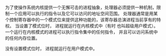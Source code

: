 ##

为了使操作系统内核提供一个无懈可击的进程抽象，处理器必须提供一种机制，限制一个应用可以执行的指令以及它可以访问的地址空间范围。
处理器通常是用某个控制寄存器中的一个模式位来提供这种功能的，该寄存器总演进程当前享有的特权。  当设置了模式位时， 进程就运行在内核模式中（有时
也叫超级用户模式）。  一个运行在内核模式的进程可以执行指令集中的任何指令， 并且可以访问系统中的任何内存位置。 

没有设置模式位时， 进程就运行在用户模式中。
